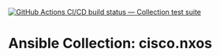 [![GitHub Actions CI/CD build status — Collection test suite](https://github.com/ansible-collection-migration/cisco.nxos/workflows/Collection%20test%20suite/badge.svg?branch=master)](https://github.com/ansible-collection-migration/cisco.nxos/actions?query=workflow%3A%22Collection%20test%20suite%22)

Ansible Collection: cisco.nxos
=================================================